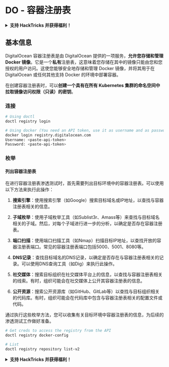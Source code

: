 # DO - 容器注册表

<details>

<summary><strong>支持 HackTricks 并获得福利！</strong></summary>

* 如果您想在 HackTricks 中看到您的公司广告，或者如果您想访问 PEASS 的最新版本或下载 HackTricks 的 PDF，请查看[**订阅计划**](https://github.com/sponsors/carlospolop)！
* 获取[**官方 PEASS 和 HackTricks 商品**](https://peass.creator-spring.com)
* 发现[**PEASS 家族**](https://opensea.io/collection/the-peass-family)，我们的独家[**NFT**](https://opensea.io/collection/the-peass-family)收藏品
* **加入** 💬 [**Discord 群组**](https://discord.gg/hRep4RUj7f) 或 [**Telegram 群组**](https://t.me/peass) 或 **关注**我的 **Twitter** 🐦 [**@carlospolopm**](https://twitter.com/carlospolopm)**。**
* 通过向 [**HackTricks**](https://github.com/carlospolop/hacktricks) 和 [**HackTricks Cloud**](https://github.com/carlospolop/hacktricks-cloud) github 仓库提交 PR 来**分享您的黑客技巧**。

</details>

## 基本信息

DigitalOcean 容器注册表是由 DigitalOcean 提供的一项服务，**允许您存储和管理 Docker 镜像**。它是一个**私有**注册表，这意味着您存储在其中的镜像只能由您和您授权的用户访问。这使您能够安全地存储和管理 Docker 镜像，并将其用于在 DigitalOcean 或任何其他支持 Docker 的环境中部署容器。

在创建容器注册表时，可以**创建一个具有在所有 Kubernetes 集群的命名空间中拉取镜像访问权限（只读）的密钥**。

### 连接
```bash
# Using doctl
doctl registry login

# Using docker (You need an API token, use it as username and as password)
docker login registry.digitalocean.com
Username: <paste-api-token>
Password: <paste-api-token>
```
### 枚举

#### 列出容器注册表

在进行容器注册表渗透测试时，首先需要列出目标环境中的容器注册表。可以使用以下方法来执行此操作：

1. **搜索引擎**：使用搜索引擎（如Google）搜索目标域名或IP地址，以查找与容器注册表相关的信息。

2. **子域枚举**：使用子域枚举工具（如Sublist3r、Amass等）来查找与目标域名相关的子域。然后，对每个子域进行进一步的分析，以确定是否存在容器注册表。

3. **端口扫描**：使用端口扫描工具（如Nmap）扫描目标IP地址，以查找开放的容器注册表端口。常见的容器注册表端口包括5000、5001、8080等。

4. **DNS记录**：查找目标域名的DNS记录，以确定是否存在与容器注册表相关的记录。可以使用DNS查询工具（如Dig）来执行此操作。

5. **社交媒体**：搜索目标组织在社交媒体平台上的信息，以查找与容器注册表相关的线索。有时，组织可能会在社交媒体上公开其容器注册表的信息。

6. **公开资源**：搜索公开资源库（如GitHub、GitLab等）以查找与目标组织相关的代码库。有时，组织可能会在代码库中包含与容器注册表相关的配置文件或代码。

通过执行这些枚举方法，您可以收集有关目标环境中容器注册表的信息，为后续的渗透测试工作做好准备。
```bash
# Get creds to access the registry from the API
doctl registry docker-config

# List
doctl registry repository list-v2
```
<details>

<summary><strong>支持 HackTricks 并获得福利！</strong></summary>

* 如果您想看到您的公司在 HackTricks 中被广告，或者如果您想访问最新版本的 PEASS 或下载 HackTricks 的 PDF，请查看[**订阅计划**](https://github.com/sponsors/carlospolop)！
* 获得[**官方 PEASS & HackTricks 商品**](https://peass.creator-spring.com)
* 发现[**PEASS 家族**](https://opensea.io/collection/the-peass-family)，我们的独家[**NFT**](https://opensea.io/collection/the-peass-family)收藏品
* **加入** 💬 [**Discord 群组**](https://discord.gg/hRep4RUj7f) 或 [**Telegram 群组**](https://t.me/peass) 或 **关注**我的 **Twitter** 🐦 [**@carlospolopm**](https://twitter.com/carlospolopm)**。**
* 通过向 [**HackTricks**](https://github.com/carlospolop/hacktricks) 和 [**HackTricks Cloud**](https://github.com/carlospolop/hacktricks-cloud) github 仓库提交 PR 来**分享您的黑客技巧**。

</details>
